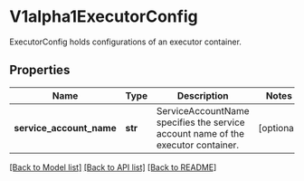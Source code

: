 # V1alpha1ExecutorConfig

ExecutorConfig holds configurations of an executor container.
## Properties
Name | Type | Description | Notes
------------ | ------------- | ------------- | -------------
**service_account_name** | **str** | ServiceAccountName specifies the service account name of the executor container. | [optional] 

[[Back to Model list]](../README.md#documentation-for-models) [[Back to API list]](../README.md#documentation-for-api-endpoints) [[Back to README]](../README.md)


